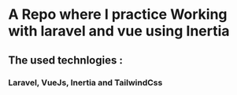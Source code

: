 <h1>A Repo where I practice Working with laravel and vue using Inertia</h1>
<h2>The used technlogies : </h2> <h3>Laravel, VueJs, Inertia and TailwindCss</h3>
